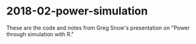 # 2018-02-power-simulation
These are the code and notes from Greg Snow's presentation on "Power through simulation with R."
